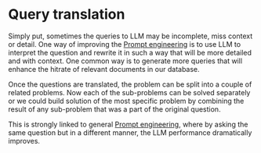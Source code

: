# Query translation
Simply put, sometimes the queries to LLM may be incomplete, miss context or
detail. One way of improving the [Prompt engineering](Prompt%20engineering) is
to use LLM to interpret the question and rewrite it in such a way that will be
more detailed and with context. One common way is to generate more queries that
will enhance the hitrate of relevant documents in our database.

Once the questions are translated, the problem can be split into a couple of related problems. Now each of the sub-problems can be solved separately or we could build solution of the most specific problem by combining the result of any sub-problem that was a part of the original question.

This is strongly linked to general [Prompt engineering](Prompt%20engineering),
where by asking the same question but in a different manner, the LLM performance
dramatically improves.